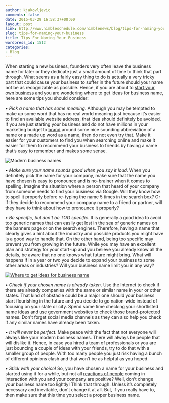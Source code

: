 ```yaml
---
author: kjakovljevic
comments: false
date: 2015-03-29 16:58:37+00:00
layout: post
link: http://www.nimbleschedule.com/nimblenews/blog/tips-for-naming-your-business/
slug: tips-for-naming-your-business
title: Tips For Naming Your Business
wordpress_id: 1512
categories:
- Blog
---
```


When starting a new business, founders very often leave the business name for later or they dedicate just a small amount of time to think that part through. What seems as a fairly easy thing to do is actually a very tricky part that could cause your business to suffer in the future should your name not be as recognizable as possible. Hence, if you are about to [start your own business](http://www.nimbleschedule.com/how-to-fund-your-small-business/) and you are wondering where to get ideas for business name, here are some tips you should consider:

• _Pick a name that has some meaning_. Although you may be tempted to make up some word that has no real world meaning just because it’s easier to find an available website address, that idea should definitely be avoided. If you are just starting your business and do not have millions in your marketing budget to [brand](http://www.nimbleschedule.com/how-to-increase-brand-awareness/) around some nice sounding abbreviation of a name or a made up word as a name, then do not even try that. Make it easier for your customers to find you when searching online and make it easier for them to recommend your business to friends by having a name that’s easy to remember and makes some sense. 



![Modern business names](http://www.nimbleschedule.com/wp-content/uploads/2015/03/name-puzzle.jpg)



• _Make sure your name sounds good when you say it loud_. When you definitely pick the name for your company, make sure that the name you have chosen is easy to pronounce and is no-brainer when it comes to spelling. Imagine the situation where a person that heard of your company from someone needs to find your business via Google. Will they know how to spell it properly before re-typing the name 5 times in the search box? Or if they decide to recommend your company name to a friend or partner, will they have to think about how to pronounce it properly?

• _Be specific, but don’t be TOO specific_. It is generally a good idea to avoid too generic names that can easily get lost in the sea of generic names on the banners page or on the search engines. Therefore, having a name that clearly gives a hint about the industry and possible products you might have is a good way to handle that. On the other hand, being too specific may prevent you from growing in the future. While you may have an excellent plan and strategy for your start-up and you believe you already know all the details, be aware that no one knows what future might bring. What will happens if in a year or two you decide to expand your business to some other areas or industries? Will your business name limit you in any way?

[![Where to get ideas for business name](http://www.nimbleschedule.com/wp-content/uploads/2015/03/company-name-thumb.jpg)](http://www.nimbleschedule.com/wp-content/uploads/2015/03/company-name.jpg)

• _Check if your chosen name is already taken_. Use the Internet to check if there are already companies with the same or similar name in your or other states. That kind of obstacle could be a major one should your business start flourishing in the future and you decide to go nation-wide instead of focusing on your state or city. Spend some time checking your shortlisted name ideas and use government websites to check those brand-protected names. Don't forget social media channels as they can also help you check if any similar names have already been taken.

• _It will never be perfect_. Make peace with the fact that not everyone will always like your modern business names. There will always be people that will dislike it. Hence, in case you hired a team of professionals or you are just bouncing a couple of ideas with your friends, try to do that with a smaller group of people. With too many people you just risk having a bunch of different opinions clash and that won’t be as helpful as you hoped. 

• _Stick with your choice_! So, you have chosen a name for your business and started using it for a while, but not all [reactions of people](http://www.nimbleschedule.com/how-to-give-and-receive-criticism/) coming in interaction with you and your company are positive? Well, don’t change your business name too lightly! Think that through. Unless it’s completely necessary and inevitable, don’t change it at all. But, if you really have to, then make sure that this time you select a proper business name.


